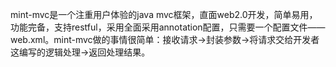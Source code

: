 mint-mvc是一个注重用户体验的java mvc框架，直面web2.0开发，简单易用，功能完备，支持restful，采用全面采用annotation配置，只需要一个配置文件——web.xml。mint-mvc做的事情很简单：接收请求->封装参数->将请求交给开发者这编写的逻辑处理->返回处理结果。